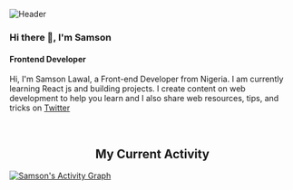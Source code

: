 ![Header](https://user-images.githubusercontent.com/53628155/183238983-ab323196-9f8e-43c3-a525-3b3c1c0ccab0.png)

### Hi there 👋, I'm Samson
#### Frontend Developer

Hi, I'm Samson Lawal, a Front-end Developer from Nigeria. I am currently learning React js and building projects. I create content on web development to help you learn and I also share web resources, tips, and tricks on [Twitter](https://twitter.com/samsonlawal_)


<!-- 
  <summary>☎️ contact me</summary>
<div>
  <samp>
    <h2 align="center">😎 you can reach me by:</h2>
    <p align="center">
      <br/>
      <a href="https://www.linkedin.com/in/azzar-budiyanto/" target="blank"><img align="center"
         src="https://img.shields.io/badge/linkedin-%231DA1F2.svg?style=for-the-badge&logo=linkedin&logoColor=white"
         alt="azzar" height="30"/></a>
      <a href="https://fb.com/1999AZZAR" target="blank"><img align="center"
         src="https://img.shields.io/badge/facebook-4267B2.svg?style=for-the-badge&logo=facebook&logoColor=white"
         alt="azzar" height="30"/></a>
      <a href="https://mailto:azzar.mr.zs@gmail.com" target="blank"><img align="center"
         src="https://img.shields.io/badge/gmail-EA4335.svg?style=for-the-badge&logo=gmail&logoColor=white"
         alt="azzar" height="30"/></a>
    </p>
  <p align="center">
      <a href="https://instagram.com/azzar_budiyanto" target="blank"><img align="center"
         src="https://img.shields.io/badge/instagram-%23E4405F.svg?style=for-the-badge&logo=Instagram&logoColor=white"
         alt="azzar" height="30"/></a>
      <a href="https://wa.me/+6282232529804" target="blank"><img align="center"
         src="https://img.shields.io/badge/whatsapp-4B7F1.svg?style=for-the-badge&logo=whatsapp&logoColor=white"
         alt="azzar" height="30"/></a>
      <a href="https://twitter.com/siapa_hayosiapa" target="blank"><img align="center"
         src="https://img.shields.io/badge/twitter-1DA1F2.svg?style=for-the-badge&logo=twitter&logoColor=white"
         alt="azzar" height="30"/></a>
      <br>
    </p>
  </samp>
</div> 

  <summary>💻 GitHub Profile Stats</summary>
  <div>
    <h2 align="center"> 📊 Github stats </h2>
      <br/>
        <p align="center">
          <a href="https://github.com/samsonlawal/">
          <img src="https://github-readme-stats.vercel.app/api/top-langs/ username=samsonlawal&langs_count=6&theme=gruvbox&layout=compact&hide_border=true&bg_color=2B3433" alt="samson :: Top Langs" /></a>
        </p>
        <p align="center">
          <a href="https://github.com/samaonlawal/">
          <img width="49.5%" src="https://github-readme-stats.vercel.app/api?username=samsonlawal&show_icons=true&theme=gruvbox&hide_border=true&bg_color=2B3433" />
          <img width="49.5%" src="https://github-readme-streak-stats.herokuapp.com/?user=samsonlawal&show_icons=true&theme=gruvbox&hide_border=true&bg_color=2B3433" />
          </a>
       </p>
     <br>
  </div>   -->
  
  <br/>
  <h2 align="center"> My Current Activity </h2>
<a href="https://github.com/samsonlawal"><img alt="Samson's Activity Graph" src="https://activity-graph.herokuapp.com/graph/?username=samsonlawal&bg_color=2B3433&color=6D8B74&line=A27B5C&point=fff&hide_border=true" /></a> 

